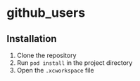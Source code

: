 # github_users

## Installation
1. Clone the repository
2. Run `pod install` in the project directory
3. Open the `.xcworkspace` file
